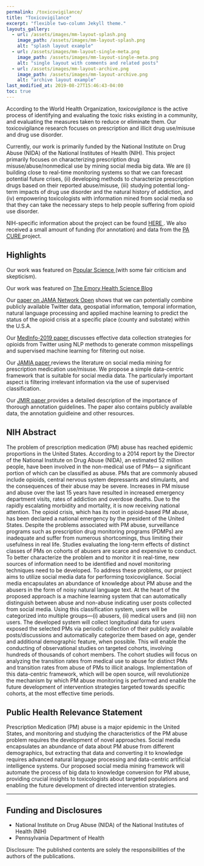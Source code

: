 ```yaml
---
permalink: /toxicovigilance/
title: "Toxicovigilance"
excerpt: "flexible two-column Jekyll theme."
layouts_gallery:
  - url: /assets/images/mm-layout-splash.png
    image_path: /assets/images/mm-layout-splash.png
    alt: "splash layout example"
  - url: /assets/images/mm-layout-single-meta.png
    image_path: /assets/images/mm-layout-single-meta.png
    alt: "single layout with comments and related posts"
  - url: /assets/images/mm-layout-archive.png
    image_path: /assets/images/mm-layout-archive.png
    alt: "archive layout example"
last_modified_at: 2019-08-27T15:46:43-04:00
toc: true
---
```

According to the World Health Organization, <i>toxicovigilance</i> is the active process of identifying and evaluating the toxic risks existing in a community, and evaluating the measures taken to reduce or eliminate them. Our toxicovigilance research focuses on prescription and illicit drug use/misuse and drug use disorder.

Currently, our work is primarily funded by the National Institute on Drug Abuse (NIDA) of the National Institutes of Health (NIH). This project primarily focuses on characterizing prescription drug misuse/abuse/nonmedical use by mining social media big data. We are (i) building close to real-time monitoring systems so that we can forecast potential future crises, (ii) developing methods to characterize prescription drugs based on their reported abuse/misuse, (iii) studying potential long-term impacts of drug use disorder and the natural history of addiction, and (iv) empowering toxicologists with information mined from social media so that they can take the necessary steps to help people suffering from opioid use disorder. 

NIH-specific information about the project can be found <a href="https://projectreporter.nih.gov/project_info_details.cfm?aid=9732480&icde=47585724"> HERE </a>.
We also received a small amount of funding (for annotation) and data from the <a href="https://centerfordigitalhealth.upenn.edu/pa-cure-twitter-study"> PA CURE </a> project. 

## Highlights

Our work was featured on <a href="https://www.popsci.com/story/health/opioids-social-media-predict/"> Popular Science </a> (with some fair criticism and skepticism). <br />

Our work was featured on <a href = "http://www.emoryhealthsciblog.com/opioids-crunching-the-tweets/"> The Emory Health Science Blog </a> <br />

Our <a href="https://jamanetwork.com/journals/jamanetworkopen/fullarticle/2753983"> paper on JAMA Network Open</a> shows that we can potentially combine publicly available Twitter data, geospatial information, temporal information, natural language processing and applied machine learning to predict the status of the opioid crisis at a specific place (county and substate) within the U.S.A. <br />

Our <a href="https://www.ncbi.nlm.nih.gov/pmc/articles/PMC6774610/"> MedInfo-2019 paper </a> discusses effective data collection strategies for opioids from Twitter using NLP methods to generate common misspellings and supervised machine learning for filtering out noise. <br />

Our <a href="https://academic.oup.com/jamia/advance-article/doi/10.1093/jamia/ocz162/5581276"> JAMIA paper </a> reviews the literature on social media mining for prescription medication use/misuse. We propose a simple data-centric framework that is suitable for social media data. The particularly important aspect is filtering irrelevant information via the use of supervised classification. <br />

Our <a href="https://preprints.jmir.org/preprint/15861"> JMIR paper </a> provides a detailed description of the importance of thorough annotation guidelines. The paper also contains publicly available data, the annotation guidleine and other resources.


## NIH Abstract

The problem of prescription medication (PM) abuse has reached epidemic proportions in the United States. According to a 2014 report by the Director of the National Institute on Drug Abuse (NIDA), an estimated 52 million people, have been involved in the non-medical use of PMs— a significant portion of which can be classified as abuse. PMs that are commonly abused include opioids, central nervous system depressants and stimulants, and the consequences of their abuse may be severe. Increases in PM misuse and abuse over the last 15 years have resulted in increased emergency department visits, rates of addiction and overdose deaths. Due to the rapidly escalating morbidity and mortality, it is now receiving national attention. The opioid crisis, which has its root in opioid-based PM abuse, has been declared a national emergency by the president of the United States. Despite the problems associated with PM abuse, surveillance programs such as prescription drug monitoring programs (PDMPs) are inadequate and suffer from numerous shortcomings, thus limiting their usefulness in real life. Studies evaluating the long-term effects of distinct classes of PMs on cohorts of abusers are scarce and expensive to conduct. To better characterize the problem and to monitor it in real-time, new sources of information need to be identified and novel monitoring techniques need to be developed. To address these problems, our project aims to utilize social media data for performing toxicovigilance. Social media encapsulates an abundance of knowledge about PM abuse and the abusers in the form of noisy natural language text. At the heart of the proposed approach is a machine learning system that can automatically distinguish between abuse and non-abuse indicating user posts collected from social media. Using this classification system, users will be categorized into multiple groups—(i) abusers, (ii) medical users and (iii) non users. The developed system will collect longitudinal data for users exposed the selected PMs via periodic collection of their publicly available posts/discussions and automatically categorize them based on age, gender and additional demographic feature, when possible. This will enable the conducting of observational studies on targeted cohorts, involving hundreds of thousands of cohort members. The cohort studies will focus on analyzing the transition rates from medical use to abuse for distinct PMs and transition rates from abuse of PMs to illicit analogs. Implementation of this data-centric framework, which will be open source, will revolutionize the mechanism by which PM abuse monitoring is performed and enable the future development of intervention strategies targeted towards specific cohorts, at the most effective time periods.

<!-- - Bundled as a "theme gem" for easier install/upgrading.
- Compatible with GitHub Pages.
- Support for Jekyll's built-in Sass/SCSS preprocessor.
- Nine different skins (color variations).
- Several responsive layout options (single, archive index, search, splash, and paginated home page).
- Optimized for search engines with support for [Twitter Cards](https://dev.twitter.com/cards/overview) and [Open Graph](http://ogp.me/) data
- Optional [header images](https://mmistakes.github.io/minimal-mistakes/docs/layouts/#headers), [custom sidebars](https://mmistakes.github.io/minimal-mistakes/docs/layouts/#sidebars), [table of contents](https://mmistakes.github.io/minimal-mistakes/docs/helpers/#table-of-contents), [galleries](https://mmistakes.github.io/minimal-mistakes/docs/helpers/#gallery), related posts, [breadcrumb links](https://mmistakes.github.io/minimal-mistakes/docs/configuration/#breadcrumb-navigation-beta), [navigation lists](https://mmistakes.github.io/minimal-mistakes/docs/helpers/#navigation-list), and more.
- Commenting support (powered by [Disqus](https://disqus.com/), [Facebook](https://developers.facebook.com/docs/plugins/comments), [Discourse](https://www.discourse.org/), [utterances](https://utteranc.es/), static-based via [Staticman v1 and v2](https://staticman.net/), and custom).
- [Google Analytics](https://www.google.com/analytics/) support.
- UI localized text in English (default), Brazilian Portuguese (Português brasileiro), Catalan, Chinese, Danish, Dutch, French (Français), German (Deutsch), Greek, Hindi (हिंदी), Hungarian, Indonesian, Italian (Italiano), Japanese, Korean, Malayalam, Nepali (Nepalese), Persian (فارسی), Polish, Punjabi (ਪੰਜਾਬੀ), Romanian, Russian, Slovak, Spanish (Español), Swedish, Thai, Turkish (Türkçe), and Vietnamese. -->

## Public Health Relevance Statement

Prescription Medication (PM) abuse is a major epidemic in the United States, and monitoring and studying the characteristics of the PM abuse problem requires the development of novel approaches. Social media encapsulates an abundance of data about PM abuse from different demographics, but extracting that data and converting it to knowledge requires advanced natural language processing and data-centric artificial intelligence systems. Our proposed social media mining framework will automate the process of big data to knowledge conversion for PM abuse, providing crucial insights to toxicologists about targeted populations and enabling the future development of directed intervention strategies.

<!-- | Name                                        | Description                                           |
| ------------------------------------------- | ----------------------------------------------------- |
| [Post with Header Image][header-image-post] | A post with a large header image. |
| [HTML Tags and Formatting Post][html-tags-post] | A variety of common markup showing how the theme styles them. |
| [Syntax Highlighting Post][syntax-post] | Post displaying highlighted code. |
| [Post with a Gallery][gallery-post] | A post showing several images wrapped in `<figure>` elements. |
| [Sample Collection Page][sample-collection] | Single page from a collection. |
| [Categories Archive][categories-archive] | Posts grouped by category. |
| [Tags Archive][tags-archive] | Posts grouped by tag. |

For even more demo pages check the [posts archive][year-archive].

[sample-collection]: {{ "/recipes/chocolate-chip-cookies/" | relative_url }}
[categories-archive]: {{ "/categories/" | relative_url }}
[tags-archive]: {{ "/tags/" | relative_url }}
[year-archive]: {{ "/year-archive/" | relative_url }} -->

---

## Funding and Disclosures

<ul>
<li /> National Institute on Drug Abuse (NIDA) of the National Institutes of Health (NIH)
<li /> Pennsylvania Department of Health
</ul>
Disclosure: The published contents are solely the responsibilities of the authors of the publications. 

<!-- ### Icons + Demo Images:

- [The Noun Project](https://thenounproject.com) -- Garrett Knoll, Arthur Shlain, and [tracy tam](https://thenounproject.com/tracytam)
- [Font Awesome](http://fontawesome.io/)
- [Unsplash](https://unsplash.com/)

### Other:

- [Jekyll](https://jekyllrb.com/)
- [jQuery](https://jquery.com/)
- [Susy](http://susy.oddbird.net/)
- [Breakpoint](http://breakpoint-sass.com/)
- [Magnific Popup](http://dimsemenov.com/plugins/magnific-popup/)
- [FitVids.JS](http://fitvidsjs.com/)
- Greedy Navigation - [lukejacksonn](https://codepen.io/lukejacksonn/pen/PwmwWV)
- [jQuery Smooth Scroll](https://github.com/kswedberg/jquery-smooth-scroll)
- [Lunr](http://lunrjs.com)

---

Minimal Mistakes is designed, developed, and maintained by Michael Rose. Just another boring, tattooed, designer from Buffalo New York. -->
